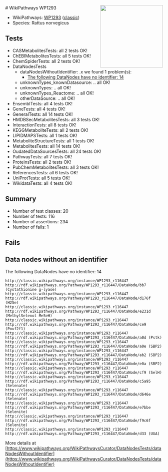 <img style="float: right; width: 200px" src="https://upload.wikimedia.org/wikipedia/commons/thumb/8/83/Wplogo_with_text_500.png/640px-Wplogo_with_text_500.png" />
# WikiPathways WP1293

* WikiPathways: [WP1293](https://wikipathways.org/pathways/WP1293) ([classic](https://classic.wikipathways.org/instance/WP1293))
* Species: Rattus norvegicus
## Tests
* CASMetabolitesTests: all 2 tests OK!
* ChEBIMetabolitesTests: all 5 tests OK!
* ChemSpiderTests: all 2 tests OK!
* DataNodesTests
    * dataNodesWithoutIdentifier: .x we found 1 problem(s):
        * [The following DataNodes have no identifier: 14](#8792c494)
    * unknownTypes_knownDatasource: .. all OK!
    * unknownTypes: .. all OK!
    * unknownTypes_Reactome: .. all OK!
    * otherDataSource: .. all OK!
* EnsemblTests: all 4 tests OK!
* GeneTests: all 4 tests OK!
* GeneralTests: all 14 tests OK!
* HMDBSecMetabolitesTests: all 3 tests OK!
* InteractionTests: all 8 tests OK!
* KEGGMetaboliteTests: all 2 tests OK!
* LIPIDMAPSTests: all 1 tests OK!
* MetaboliteStructureTests: all 1 tests OK!
* MetabolitesTests: all 14 tests OK!
* OudatedDataSourcesTests: all 24 tests OK!
* PathwayTests: all 7 tests OK!
* ProteinsTests: all 2 tests OK!
* PubChemMetabolitesTests: all 3 tests OK!
* ReferencesTests: all 6 tests OK!
* UniProtTests: all 5 tests OK!
* WikidataTests: all 4 tests OK!


## Summary

* Number of test classes: 20
* Number of tests: 116
* Number of assertions: 234
* Number of fails: 1

## Fails

<a name="8792c494" />

## Data nodes without an identifier

The following DataNodes have no identifier: 14
```
http://classic.wikipathways.org/instance/WP1293_r116447 http://rdf.wikipathways.org/Pathway/WP1293_r116447/DataNode/bb7 (Cystathionine g-lyase)
http://classic.wikipathways.org/instance/WP1293_r116447 http://rdf.wikipathways.org/Pathway/WP1293_r116447/DataNode/d176f (H2Se)
http://classic.wikipathways.org/instance/WP1293_r116447 http://rdf.wikipathways.org/Pathway/WP1293_r116447/DataNode/e231d (MethylSelenol MeSeH)
http://classic.wikipathways.org/instance/WP1293_r116447 http://rdf.wikipathways.org/Pathway/WP1293_r116447/DataNode/ce9 (Pouf2f1)
http://classic.wikipathways.org/instance/WP1293_r116447 http://rdf.wikipathways.org/Pathway/WP1293_r116447/DataNode/a0d (Pstk)
http://classic.wikipathways.org/instance/WP1293_r116447 http://rdf.wikipathways.org/Pathway/WP1293_r116447/DataNode/a0e (SBP2)
http://classic.wikipathways.org/instance/WP1293_r116447 http://rdf.wikipathways.org/Pathway/WP1293_r116447/DataNode/ab2 (SBP2)
http://classic.wikipathways.org/instance/WP1293_r116447 http://rdf.wikipathways.org/Pathway/WP1293_r116447/DataNode/e0a (SBP2)
http://classic.wikipathways.org/instance/WP1293_r116447 http://rdf.wikipathways.org/Pathway/WP1293_r116447/DataNode/cf9 (SelH)
http://classic.wikipathways.org/instance/WP1293_r116447 http://rdf.wikipathways.org/Pathway/WP1293_r116447/DataNode/c5a95 (Selenate)
http://classic.wikipathways.org/instance/WP1293_r116447 http://rdf.wikipathways.org/Pathway/WP1293_r116447/DataNode/d646e (Selenate)
http://classic.wikipathways.org/instance/WP1293_r116447 http://rdf.wikipathways.org/Pathway/WP1293_r116447/DataNode/e7bbe (Selenite)
http://classic.wikipathways.org/instance/WP1293_r116447 http://rdf.wikipathways.org/Pathway/WP1293_r116447/DataNode/f9c6f (Selenite)
http://classic.wikipathways.org/instance/WP1293_r116447 http://rdf.wikipathways.org/Pathway/WP1293_r116447/DataNode/d33 (UGA)
```

More details at [https://www.wikipathways.org/WikiPathwaysCurator/DataNodesTests/dataNodesWithoutIdentifier](https://www.wikipathways.org/WikiPathwaysCurator/DataNodesTests/dataNodesWithoutIdentifier)

